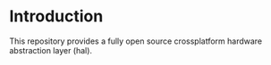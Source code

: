 # Introduction

This repository provides a fully open source crossplatform hardware abstraction layer (hal). 
